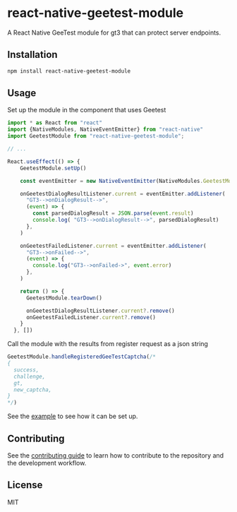# react-native-geetest-module

A React Native GeeTest module for gt3 that can protect server endpoints.

## Installation

```sh
npm install react-native-geetest-module
```

## Usage

Set up the module in the component that uses Geetest
```js
import * as React from "react"
import {NativeModules, NativeEventEmitter} from "react-native"
import GeetestModule from "react-native-geetest-module";

// ...

React.useEffect(() => {
    GeetestModule.setUp()

    const eventEmitter = new NativeEventEmitter(NativeModules.GeetestModule)

    onGeetestDialogResultListener.current = eventEmitter.addListener(
      "GT3-->onDialogResult-->",
      (event) => {
        const parsedDialogResult = JSON.parse(event.result)
        console.log( "GT3-->onDialogResult-->", parsedDialogResult)
      },
    )

    onGeetestFailedListener.current = eventEmitter.addListener(
      "GT3-->onFailed-->",
      (event) => {
        console.log("GT3-->onFailed->", event.error)
      },
    )

    return () => {
      GeetestModule.tearDown()

      onGeetestDialogResultListener.current?.remove()
      onGeetestFailedListener.current?.remove()
    }
  }, [])
```

Call the module with the results from register request as a json string
```js
GeetestModule.handleRegisteredGeeTestCaptcha(/*
{
  success,
  challenge,
  gt,
  new_captcha,
}
*/)
```

See the [example](example/src/App.tsx) to see how it can be set up.

## Contributing

See the [contributing guide](CONTRIBUTING.md) to learn how to contribute to the repository and the development workflow.

## License

MIT
